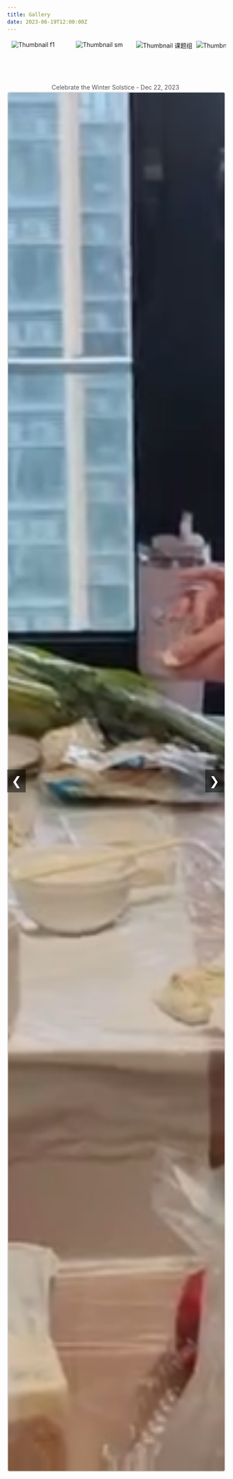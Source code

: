 ```yaml
---
title: Gallery
date: 2023-06-19T12:00:00Z
---
```


<style>
    h1 {
        text-align: center;
        margin-bottom: 2px; /* Reduce the space below the title */
    }

    .gallery {
        display: flex;
        flex-direction: column;
        align-items: center;
        margin-top: 3px; /* Reduce the top margin of the gallery */
    }

    .gallery-thumbnails {
        display: flex;
        justify-content: flex-start; /* Align thumbnails to the left */
        gap: 10px; /* Reduce the space between thumbnails */
        overflow-x: auto; /* Add horizontal scroll bar */
        white-space: nowrap; /* Prevent thumbnails from wrapping */
        width: 100%; /* Use more area to display thumbnails */
        margin-bottom: 2px; /* Reduce the space between thumbnails and description */
        padding: 5px; /* Add some padding to increase scrollbar visibility */
    }

    .thumbnail-container {
        display: inline-flex; /* Display the container as an inline block element */
        flex-direction: column;
        align-items: center;
        cursor: pointer;
    }

    .thumbnail-container img {
        width: 130px; /* Adjust the width of thumbnails */
        height: 90px; /* Adjust the height of thumbnails */
        transition: transform 0.3s;
    }

    .thumbnail-container img:hover {
        transform: scale(1.1);
        border: 2px solid #ddd;
        border-radius: 5px;
    }

    .thumbnail-container p {
        margin-top: 2px; /* Reduce the space between the description and the thumbnail */
        font-size: 0.9em; /* Adjust the description text size */
        color: #777;
        text-align: center;
    }

    .gallery-main {
        width: 100%; /* Use the width of the parent container */
        max-width: 70vw; /* Set maximum width to 70% of the viewport width */
        text-align: center;
        position: relative;
        margin: 0 auto; /* Center horizontally */
        height: 80vh; /* Set the height to 80% of the viewport height */
    }

    .gallery-main img {
        max-width: 100%; /* The image's maximum width is 100%, to avoid stretching on small screens */
        height: 100%; /* Set image height to 100% to match the container */
        object-fit: cover; /* Ensure the image covers the entire container */
        border: 2px solid #ddd;
        border-radius: 5px;
        transition: opacity 2s ease-in-out; /* Transition effect time */
        opacity: 1;
    }

    #mainImageDescription {
        margin-top: 2px; /* Reduce the space between the description and the thumbnail */
        margin-bottom: 2px; /* Reduce the space between the description and the main image */
        font-size: 1em; /* Adjust the description text size */
        color: #555;
        transition: opacity 2s ease-in-out; /* Increase transition effect time to 2 seconds */
        opacity: 1;
    }

    .gallery-nav {
        position: absolute;
        top: 50%;
        transform: translateY(-50%);
        background-color: rgba(0, 0, 0, 0.5);
        color: white;
        border: none;
        font-size: 2em; /* Adjust the size of navigation buttons */
        padding: 10px; /* Increase padding for buttons */
        cursor: pointer;
        z-index: 1;
    }

    .gallery-nav.left {
        left: 0;
    }

    .gallery-nav.right {
        right: 0;
    }

    /* Add scrollbar styles */
    .gallery-thumbnails::-webkit-scrollbar {
        height: 8px; /* Height of the scrollbar */
    }

    .gallery-thumbnails::-webkit-scrollbar-thumb {
        background: #888; /* Color of the scrollbar */
        border-radius: 4px;
    }

    .gallery-thumbnails::-webkit-scrollbar-thumb:hover {
        background: #555; /* Color of the scrollbar when hovered */
    }

    .gallery-thumbnails::-webkit-scrollbar-track {
        background: #f1f1f1; /* Color of the scrollbar track */
    }
</style>

<div class="gallery">
    <div class="gallery-thumbnails">
        <div class="thumbnail-container" onclick="showImage(0, true)">
            <img src="/images/dz.jpg" alt="Thumbnail dz">
        </div>
        <div class="thumbnail-container" onclick="showImage(1, true)">
            <img src="/images/f1.jpg" alt="Thumbnail f1">
        </div>
        <div class="thumbnail-container" onclick="showImage(2, true)">
            <img src="/images/rafting1.jpg" alt="Thumbnail rafting1">
        </div>
        <div class="thumbnail-container" onclick="showImage(3, true)">
            <img src="/images/sm.jpg" alt="Thumbnail sm">
        </div>
        <div class="thumbnail-container" onclick="showImage(4, true)">
            <img src="/images/课题组合照.jpg" alt="Thumbnail 课题组合照">
        </div>
        <div class="thumbnail-container" onclick="showImage(5, true)">
            <img src="/images/毕业典礼合照.jpg" alt="Thumbnail 毕业典礼合照">
        </div>
        <div class="thumbnail-container" onclick="showImage(6, true)">
            <img src="/images/龙林毕业聚餐.jpg" alt="Thumbnail 龙林毕业聚餐">
        </div>
        <div class="thumbnail-container" onclick="showImage(7, true)">
            <img src="/images/羽毛球赛.jpg" alt="Thumbnail 羽毛球赛">
        </div>
    </div>
    <p id="mainImageDescription">Celebrate the Winter Solstice - Dec 22, 2023</p>
    <div class="gallery-main">
        <button class="gallery-nav left" onclick="showPreviousImage()">&#10094;</button>
        <img src="/images/dz.jpg" alt="Main Image" id="mainImage">
        <button class="gallery-nav right" onclick="showNextImage()">&#10095;</button>
    </div>
</div>

<script>
    const images = [
        {
            src: '/images/dz.jpg',
            description: 'Celebrate the Winter Solstice - Dec 22, 2023'
        },
        {
            src: '/images/f1.jpg',
            description: 'Camping trip at Shimen - Jan 7, 2024'
        },
        {
            src: '/images/rafting1.jpg',
            description: 'First team-building activity, white-water rafting - Jul 25, 2023'
        },
        {
            src: '/images/sm.jpg',
            description: 'Camping trip at Shimen - Jan 7, 2024'
        },
        {
            src: '/images/课题组合照.jpg',
            description: 'College photo day - Jun 7, 2024'
        },
        {
            src: '/images/毕业典礼合照.jpg',
            description: 'College graduation ceremony - Jun 18, 2024'
        },
        {
            src: '/images/龙林毕业聚餐.jpg',
            description: 'Undergraduate graduation dinner - Jun 19, 2024'
        },
        {
            src: '/images/羽毛球赛.jpg',
            description: 'Graduate student badminton friendly match - May 21, 2024'
        }
    ];

    let currentIndex = 0;
    let autoSwitchInterval;
    const transitionTime = 2000; // 2 seconds
    const quickTransitionTime = 500; // 0.5 seconds

    function showImage(index, quick = false) {
        currentIndex = index;
        const mainImage = document.getElementById('mainImage');
        const mainImageDescription = document.getElementById('mainImageDescription');

        if (quick) {
            mainImage.style.transition = `opacity ${quickTransitionTime}ms ease-in-out`;
            mainImageDescription.style.transition = `opacity ${quickTransitionTime}ms ease-in-out`;
        } else {
            mainImage.style.transition = `opacity ${transitionTime}ms ease-in-out`;
            mainImageDescription.style.transition = `opacity ${transitionTime}ms ease-in-out`;
        }

        // Fade-out effect
        mainImage.style.opacity = 0;
        mainImageDescription.style.opacity = 0;

        setTimeout(() => {
            mainImage.src = images[index].src;
            mainImageDescription.textContent = images[index].description;

            // Fade-in effect
            mainImage.style.opacity = 1;
            mainImageDescription.style.opacity = 1;
        }, quick ? quickTransitionTime : transitionTime);

        resetAutoSwitch();
    }

    function showNextImage() {
        currentIndex = (currentIndex + 1) % images.length;
        showImage(currentIndex, true);
    }

    function showPreviousImage() {
        currentIndex = (currentIndex - 1 + images.length) % images.length;
        showImage(currentIndex, true);
    }

    function autoSwitchImages() {
        autoSwitchInterval = setInterval(showNextImage, 5000); // Change the interval to 5000 milliseconds (5 seconds)
    }

    function resetAutoSwitch() {
        clearInterval(autoSwitchInterval);
        autoSwitchImages();
    }

    document.addEventListener('DOMContentLoaded', () => {
        showImage(currentIndex);
        autoSwitchImages();
    });
</script>
